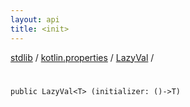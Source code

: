 ```yaml
---
layout: api
title: <init>
---
```

[stdlib](../../index.md) / [kotlin.properties](../index.md) / [LazyVal](index.md) / [<init>](_init_.md)

# <init>

```
public LazyVal<T> (initializer: ()->T)
```
